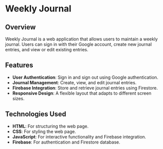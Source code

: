# Weekly Journal

## Overview
Weekly Journal is a web application that allows users to maintain a weekly journal. Users can sign in with their Google account, create new journal entries, and view or edit existing entries.

## Features
- **User Authentication**: Sign in and sign out using Google authentication.
- **Journal Management**: Create, view, and edit journal entries.
- **Firebase Integration**: Store and retrieve journal entries using Firestore.
- **Responsive Design**: A flexible layout that adapts to different screen sizes.

## Technologies Used
- **HTML**: For structuring the web page.
- **CSS**: For styling the web page.
- **JavaScript**: For interactive functionality and Firebase integration.
- **Firebase**: For authentication and Firestore database.
